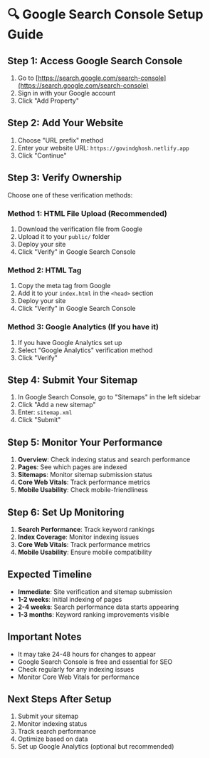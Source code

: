 # 🔍 Google Search Console Setup Guide

## Step 1: Access Google Search Console
1. Go to [https://search.google.com/search-console](https://search.google.com/search-console)
2. Sign in with your Google account
3. Click "Add Property"

## Step 2: Add Your Website
1. Choose "URL prefix" method
2. Enter your website URL: `https://govindghosh.netlify.app`
3. Click "Continue"

## Step 3: Verify Ownership
Choose one of these verification methods:

### Method 1: HTML File Upload (Recommended)
1. Download the verification file from Google
2. Upload it to your `public/` folder
3. Deploy your site
4. Click "Verify" in Google Search Console

### Method 2: HTML Tag
1. Copy the meta tag from Google
2. Add it to your `index.html` in the `<head>` section
3. Deploy your site
4. Click "Verify" in Google Search Console

### Method 3: Google Analytics (If you have it)
1. If you have Google Analytics set up
2. Select "Google Analytics" verification method
3. Click "Verify"

## Step 4: Submit Your Sitemap
1. In Google Search Console, go to "Sitemaps" in the left sidebar
2. Click "Add a new sitemap"
3. Enter: `sitemap.xml`
4. Click "Submit"

## Step 5: Monitor Your Performance
1. **Overview**: Check indexing status and search performance
2. **Pages**: See which pages are indexed
3. **Sitemaps**: Monitor sitemap submission status
4. **Core Web Vitals**: Track performance metrics
5. **Mobile Usability**: Check mobile-friendliness

## Step 6: Set Up Monitoring
1. **Search Performance**: Track keyword rankings
2. **Index Coverage**: Monitor indexing issues
3. **Core Web Vitals**: Track performance metrics
4. **Mobile Usability**: Ensure mobile compatibility

## Expected Timeline
- **Immediate**: Site verification and sitemap submission
- **1-2 weeks**: Initial indexing of pages
- **2-4 weeks**: Search performance data starts appearing
- **1-3 months**: Keyword ranking improvements visible

## Important Notes
- It may take 24-48 hours for changes to appear
- Google Search Console is free and essential for SEO
- Check regularly for any indexing issues
- Monitor Core Web Vitals for performance

## Next Steps After Setup
1. Submit your sitemap
2. Monitor indexing status
3. Track search performance
4. Optimize based on data
5. Set up Google Analytics (optional but recommended)
